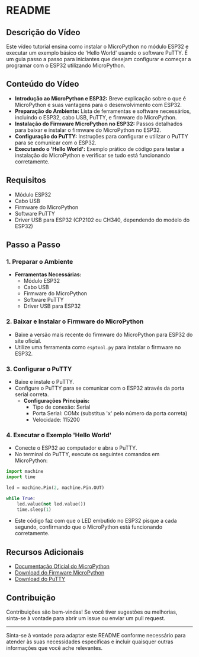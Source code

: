 # README

## Descrição do Vídeo
Este vídeo tutorial ensina como instalar o MicroPython no módulo ESP32 e executar um exemplo básico de 'Hello World' usando o software PuTTY. É um guia passo a passo para iniciantes que desejam configurar e começar a programar com o ESP32 utilizando MicroPython.

## Conteúdo do Vídeo
- **Introdução ao MicroPython e ESP32:** Breve explicação sobre o que é MicroPython e suas vantagens para o desenvolvimento com ESP32.
- **Preparação do Ambiente:** Lista de ferramentas e software necessários, incluindo o ESP32, cabo USB, PuTTY, e firmware do MicroPython.
- **Instalação do Firmware MicroPython no ESP32:** Passos detalhados para baixar e instalar o firmware do MicroPython no ESP32.
- **Configuração do PuTTY:** Instruções para configurar e utilizar o PuTTY para se comunicar com o ESP32.
- **Executando o 'Hello World':** Exemplo prático de código para testar a instalação do MicroPython e verificar se tudo está funcionando corretamente.

## Requisitos
- Módulo ESP32
- Cabo USB
- Firmware do MicroPython
- Software PuTTY
- Driver USB para ESP32 (CP2102 ou CH340, dependendo do modelo do ESP32)

## Passo a Passo

### 1. Preparar o Ambiente
- **Ferramentas Necessárias:**
  - Módulo ESP32
  - Cabo USB
  - Firmware do MicroPython
  - Software PuTTY
  - Driver USB para ESP32

### 2. Baixar e Instalar o Firmware do MicroPython
- Baixe a versão mais recente do firmware do MicroPython para ESP32 do site oficial.
- Utilize uma ferramenta como `esptool.py` para instalar o firmware no ESP32.

### 3. Configurar o PuTTY
- Baixe e instale o PuTTY.
- Configure o PuTTY para se comunicar com o ESP32 através da porta serial correta.
  - **Configurações Principais:**
    - Tipo de conexão: Serial
    - Porta Serial: COMx (substitua 'x' pelo número da porta correta)
    - Velocidade: 115200

### 4. Executar o Exemplo 'Hello World'
- Conecte o ESP32 ao computador e abra o PuTTY.
- No terminal do PuTTY, execute os seguintes comandos em MicroPython:

```python
import machine
import time

led = machine.Pin(2, machine.Pin.OUT)

while True:
    led.value(not led.value())
    time.sleep(1)
```

- Este código faz com que o LED embutido no ESP32 pisque a cada segundo, confirmando que o MicroPython está funcionando corretamente.

## Recursos Adicionais
- [Documentação Oficial do MicroPython](https://docs.micropython.org/en/latest/esp32/)
- [Download do Firmware MicroPython](https://micropython.org/download/esp32/)
- [Download do PuTTY](https://www.putty.org/)

## Contribuição
Contribuições são bem-vindas! Se você tiver sugestões ou melhorias, sinta-se à vontade para abrir um issue ou enviar um pull request.


---

Sinta-se à vontade para adaptar este README conforme necessário para atender às suas necessidades específicas e incluir quaisquer outras informações que você ache relevantes.

